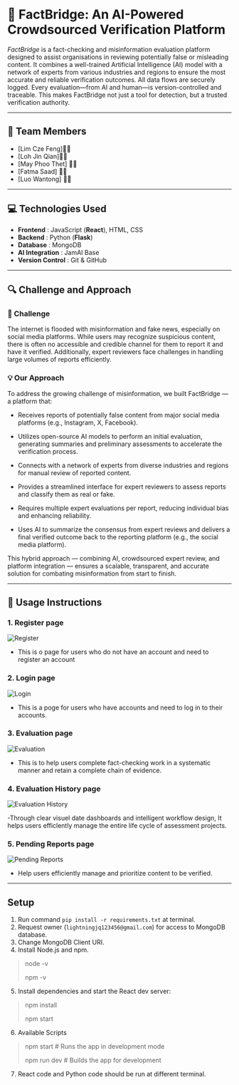 # 🧠 FactBridge: An AI-Powered Crowdsourced Verification Platform

*FactBridge* is a fact-checking and misinformation evaluation platform designed to assist organisations in reviewing potentially false or misleading content. It combines a well-trained Artificial Intelligence (AI) model with a network of experts from various industries and regions to ensure the most accurate and reliable verification outcomes. All data flows are securely logged. Every evaluation—from AI and human—is version-controlled and traceable. This makes FactBridge not just a tool for detection, but a trusted verification authority.

---

## 👥 Team Members

- [Lim Cze Feng]🌈🌻
- [Loh Jin Qian]🪼✨
- [May Phoo Thet] 🌸🍓
- [Fatma Saad] 👾🍬
- [Luo Wantong] 🐹🥑






---

## 💻 Technologies Used

- **Frontend**        : JavaScript (**React**), HTML, CSS
- **Backend**         : Python (**Flask**)
- **Database**        : MongoDB
- **AI Integration**  : JamAI Base
- **Version Control** : Git & GitHub

---

## 🔍 Challenge and Approach

### 🧩 Challenge

The internet is flooded with misinformation and fake news, especially on social media platforms. While users may recognize suspicious content, there is often no accessible and credible channel for them to report it and have it verified. Additionally, expert reviewers face challenges in handling large volumes of reports efficiently.





### 💡 Our Approach

To address the growing challenge of misinformation, we built FactBridge — a platform that:

- Receives reports of potentially false content from major social media platforms (e.g., Instagram, X, Facebook).

- Utilizes open-source AI models to perform an initial evaluation, generating summaries and preliminary assessments to accelerate the verification process.

- Connects with a network of experts from diverse industries and regions for manual review of reported content.

- Provides a streamlined interface for expert reviewers to assess reports and classify them as real or fake.

- Requires multiple expert evaluations per report, reducing individual bias and enhancing reliability.

- Uses AI to summarize the consensus from expert reviews and delivers a final verified outcome back to the reporting platform (e.g., the social media platform).

This hybrid approach — combining AI, crowdsourced expert review, and platform integration — ensures a scalable, transparent, and accurate solution for combating misinformation from start to finish.

---

## 📸 Usage Instructions

### 1. Register page
![Register](./fb96486b-7b61-4de0-9572-b23e0e5f9c6b.png)

- This is o page for users who do not have an account and need to register an account

### 2. Login page
![Login](./28139136-0047-4d6a-bafd-97572e03d2c8.png)

- This is a poge for users who have accounts and need to log in to their accounts.

### 3. Evaluation page
![Evaluation](./28139136-0047-4d6a-bafd-97572e03d2c8.png)

- This is to help users complete fact-checking work in a systematic manner and retain a complete chain of evidence.

### 4. Evaluation History page
![Evaluation History](./28139136-0047-4d6a-bafd-97572e03d2c8.png)

-Through clear visuel date dashboards and intellígent workflow design, It helps users efficlently manage the entire lífe cycle of assessment projects.

### 5. Pending Reports page
![Pending Reports](./28139136-0047-4d6a-bafd-97572e03d2c8.png)

- Help users efficiently manage and prioritize content to be verified.

---

## Setup
1. Run command `pip install -r requirements.txt` at terminal.
2. Request owner (`lightningjq123456@gmail.com`) for access to MongoDB database.
3. Change MongoDB Client URI.
4. Install Node.js and npm.
> node -v
> 
> npm -v
5. Install dependencies and start the React dev server:
> npm install
>
> npm start
6. Available Scripts
> npm start       # Runs the app in development mode
>
> npm run dev     # Builds the app for development
7. React code and Python code should be run at different terminal.




